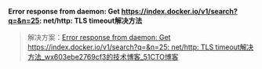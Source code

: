 **Error response from daemon: Get https://index.docker.io/v1/search?q=&n=25: net/http: TLS timeout解决方法**

>   解决方案：[Error response from daemon: Get https://index.docker.io/v1/search?q=&n=25: net/http: TLS timeout解决方法_wx603ebe2769cf3的技术博客_51CTO博客](https://blog.51cto.com/u_15119353/4953771)